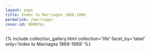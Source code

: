 ```yaml
---
layout: page
title: Index to Marriages 1869-1989
permalink: /marriage/
cover-id: 00007mi
---
```


{% include collection_gallery.html collection='life' facet_by='label' only='Index to Marriages 1869-1989' %}
